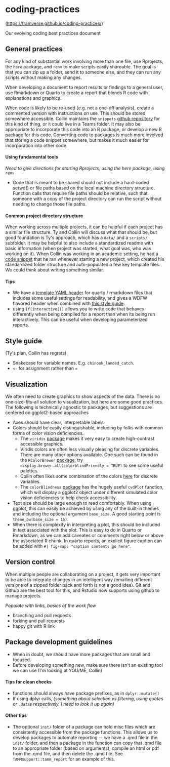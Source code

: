 # coding-practices

(<https://framverse.github.io/coding-practices/>)

Our evolving coding best practices document

## General practices

For any kind of substantial work involving more than one file, use Rprojects, the `here` package, and `renv` to make scripts easily shareable. The goal is that you can zip up a folder, send it to someone else, and they can run any scripts without making any changes.

When developing a document to report results or findings to a general user, use Rmarkdown or Quarto to create a report that blends R code with explanations and graphics.

When code is likely to be re-used (e.g. not a one-off analysis), create a commented version with instructions on use. This should be stored somewhere accessible. Collin maintains the `snippets` [github repository](https://github.com/FRAMverse/snippets) for this kind of thing, or it could live in a Teams folder. It may also be appropriate to incorporate this code into an R package, or develop a new R package for this code. Converting code to packages is much more involved that storing a code snippet somewhere, but makes it much easier for incorporation into other code.

#### Using fundamental tools

*Need to give directions for starting Rprojects, using the here package, using `renv`*

- Code that is meant to be shared should not include a hard-coded setwd() or file paths based on the local machine directory structure. Function calls that require file paths should be relative, such that someone with a copy of the project directory can run the script without needing to change those file paths.


#### Common project directory structure

When working across multiple projects, it can be helpful if each project has a similar file structure. Ty and Collin will discuss what that should be, but good foundation is Ty's approach, which has a `data/` and a `scripts/` subfolder. It may be helpful to also include a standardized readme with basic information (when project was started, what goal was, who was working on it). When Collin was working in an academic setting, he had a [code snippet](https://gist.github.com/cbedwards/7e64215e062c42da54dbd01626ef6a72) that he ran whenever starting a new project, which created his standardized folder structure and auto-populated a few key template files. We could think about writing something similar.

#### Tips

-   We have a [template YAML header](https://github.com/FRAMverse/snippets/blob/main/R/markdown-and-quarto/custom-yaml-header.Rmd) for quarto / rmarkdown files that includes some useful settings for readability, and gives a WDFW flavored header when combined with [this style guide](https://github.com/FRAMverse/snippets/blob/main/R/markdown-and-quarto/style.css).
-   using `if(interactive())` allows you to write code that behaves differently when being compiled for a report than when its being run interactively. This can be useful when developing parameterized reports.

## Style guide

(Ty's plan, Collin has regrets)

-   Snakecase for variable names. E.g. `chinook_landed_catch`.
-   `<-` for assignment rather than `=`

## Visualization

We often need to create graphics to show aspects of the data. There is no one-size-fits-all solution to visualization, but here are some good practices. The following is technically agnostic to packages, but suggestions are centered on ggplot2-based approaches

-   Axes should have clear, interpretable labels
-   Colors should be easily distinguishable, including by folks with common forms of color vision deficiencies.
    -   The `viridis` [package](https://cran.r-project.org/web/packages/viridis/vignettes/intro-to-viridis.html) makes it very easy to create high-contrast accessible graphics.
    -   Viridis colors are often less visually pleasing for discrete variables. There are many other options available. One such can be found in the `RColorBrewer` [package](https://cran.r-project.org/web/packages/RColorBrewer/RColorBrewer.pdf); try `display.brewer.all(colorblindFriendly = TRUE)` to see some useful palettes.
    -   Collin often likes some combination of the colors [here](https://github.com/FRAMverse/snippets/blob/main/R/color-blind-palette.R) for discrete variables.
    -   The `colorBlindness` [package](https://cran.r-project.org/web/packages/colorBlindness/vignettes/colorBlindness.html) has the hugely useful `cvdPlot` function, which will display a ggplot2 object under different simulated color vision deficiencies to help check accessibility.
-   Text size should be large enough to read comfortably. When using ggplot, this can easily be achieved by using any of the built-in themes and including the optional argument `base_size`. A good starting point is `theme_bw(base_size = 16)`.
-   When there is complexity in interpreting a plot, this should be included in text associated with the plot. This is easy to do in Quarto or Rmarkdown, as we can add caveates or comments right below or above the associated R chunk. In quarto reports, an explicit figure caption can be added with `#| fig-cap: "caption contents go here"`.

## Version control

When multiple people are collaborating on a project, it gets very important to be able to integrate changes in an intelligent way (emailing different versions of a zipped folder back and forth is not a good idea). Git and Github are the best tool for this, and Rstudio now supports using github to manage projects.

*Populate with links, basics of the work flow*
- branching and pull requests
- forking and pull requests
- happy git with R link

## Package development guidelines

- When in doubt, we should have more packages that are small and focused.
- Before developing something new, make sure there isn't an existing tool we can use (I'm looking at YOU/ME, Collin)

#### Tips for clean checks

- functions should always have package prefixes, as in `dplyr::mutate()`
- If using dplyr calls, *(something about selection vs filtering, using quotes or `.data$` respectively. I need to look it up again)*

#### Other tips

- The optional `inst/` folder of a package can hold misc files which are consistently accessible from the package functions. This allows us to develop packages to automate reporting -- we have a .qmd file in the `inst/` folder, and then a package in the function can copy that .qmd file to an appropriate folder (based on arguments), compile an html or pdf from the .qmd file, and then delete the .qmd file. See `TAMMsupport::tamm_report` for an example of this.